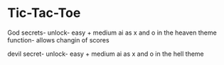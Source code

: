 # Tic-Tac-Toe
God secrets-
unlock- easy + medium ai as x and o in the heaven theme
function- allows changin of scores

devil secret-
unlock- easy + medium ai as x and o in the hell theme
